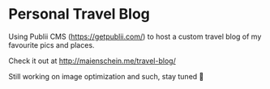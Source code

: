 # Personal Travel Blog

Using Publii CMS (https://getpublii.com/) to host a custom travel blog of my favourite pics and places.

Check it out at http://maienschein.me/travel-blog/

Still working on image optimization and such, stay tuned 🙌

